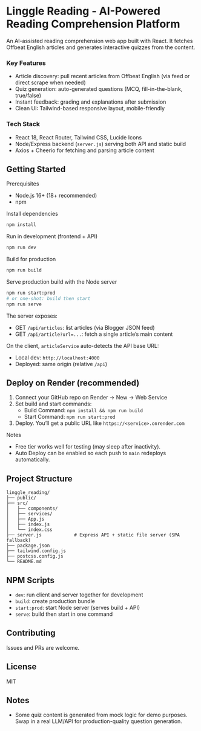 # Linggle Reading - AI-Powered Reading Comprehension Platform

An AI-assisted reading comprehension web app built with React. It fetches Offbeat English articles and generates interactive quizzes from the content.

### Key Features
- Article discovery: pull recent articles from Offbeat English (via feed or direct scrape when needed)
- Quiz generation: auto-generated questions (MCQ, fill-in-the-blank, true/false)
- Instant feedback: grading and explanations after submission
- Clean UI: Tailwind-based responsive layout, mobile-friendly

### Tech Stack
- React 18, React Router, Tailwind CSS, Lucide Icons
- Node/Express backend (`server.js`) serving both API and static build
- Axios + Cheerio for fetching and parsing article content

## Getting Started

Prerequisites
- Node.js 16+ (18+ recommended)
- npm

Install dependencies
```bash
npm install
```

Run in development (frontend + API)
```bash
npm run dev
```

Build for production
```bash
npm run build
```

Serve production build with the Node server
```bash
npm run start:prod
# or one-shot: build then start
npm run serve
```

The server exposes:
- GET `/api/articles`: list articles (via Blogger JSON feed)
- GET `/api/article?url=...`: fetch a single article’s main content

On the client, `articleService` auto-detects the API base URL:
- Local dev: `http://localhost:4000`
- Deployed: same origin (relative `/api`)

## Deploy on Render (recommended)
1) Connect your GitHub repo on Render → New → Web Service
2) Set build and start commands:
   - Build Command: `npm install && npm run build`
   - Start Command: `npm run start:prod`
3) Deploy. You’ll get a public URL like `https://<service>.onrender.com`

Notes
- Free tier works well for testing (may sleep after inactivity).
- Auto Deploy can be enabled so each push to `main` redeploys automatically.

## Project Structure
```
linggle_reading/
├── public/
├── src/
│   ├── components/
│   ├── services/
│   ├── App.js
│   ├── index.js
│   └── index.css
├── server.js            # Express API + static file server (SPA fallback)
├── package.json
├── tailwind.config.js
├── postcss.config.js
└── README.md
```

## NPM Scripts
- `dev`: run client and server together for development
- `build`: create production bundle
- `start:prod`: start Node server (serves build + API)
- `serve`: build then start in one command

## Contributing
Issues and PRs are welcome.

## License
MIT

## Notes
- Some quiz content is generated from mock logic for demo purposes. Swap in a real LLM/API for production-quality question generation.

